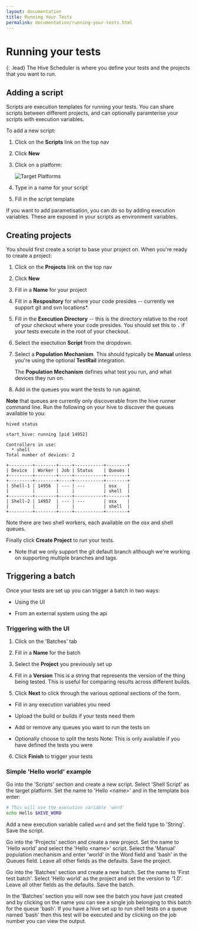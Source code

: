 ```yaml
---
layout: documentation
title: Running Your Tests
permalink: documentation/running-your-tests.html
---
```


# Running your tests

{: .lead}
The Hive Scheduler is where you define your tests and the projects that you want
to run.

## Adding a script

Scripts are execution templates for running your tests. You can share scripts
between different projects, and can optionally paramterise your scripts with
execution variables.

To add a new script:

1.  Click on the **Scripts** link on the top nav

2.  Click **New**

3.  Click on a platform:

    ![Target Platforms](/hive-ci/images/script-types.jpg)

4.  Type in a name for your script

5.  Fill in the script template

If you want to add parametisation, you can do so by adding execution variables.
These are exposed in your scripts as environment variables.

## Creating projects

You should first create a script to base your project on. When you're ready to
create a project:

1.  Click on the **Projects** link on the top nav

2.  Click **New**

3.  Fill in a **Name** for your project

4.  Fill in a **Respository** for where your code presides -- currently we support
git and svn locations*. 

5.  Fill in the **Execution Directory** -- this is the directory relative to the root
of your checkout where your code presides. You should set this to `.` if your
tests execute in the root of your checkout.

6.  Select the exectution **Script** from the dropdown.

7.  Select a **Population Mechanism**. This should typically be **Manual**
unless you're using the optional **TestRail** integration.

    The **Population Mechanism** defines what test you run, and what devices
    they run on.

8.  Add in the queues you want the tests to run against.


**Note** that queues are currently only discoverable from the hive runner
command line. Run the following on your hive to discover the queues available to
you:

    hived status
    
    start_hive: running [pid 14952]
    
    Controllers in use:
      * shell
    Total number of devices: 2
    
    +---------+--------+-----+-----------+--------+
    | Device  | Worker | Job | Status    | Queues |
    +---------+--------+-----+-----------+--------+
    +---------+--------+-----+-----------+--------+
    | Shell-1 | 14956  | --- | ---       | osx    |
    |         |        |     |           | shell  |
    +---------+--------+-----+-----------+--------+
    | Shell-2 | 14957  | --- | ---       | osx    |
    |         |        |     |           | shell  |
    +---------+--------+-----+-----------+--------+


Note there are two shell workers, each available on the osx and shell queues.
    
Finally click **Create Project** to run your tests.
    
* Note that we only support the git default branch although we're working on
supporting multiple branches and tags.

## Triggering a batch

Once your tests are set up you can trigger a batch in two ways:

* Using the UI

* From an external system using the api

### Triggering with the UI

1.  Click on the 'Batches' tab

2.  Fill in a **Name** for the batch

3.  Select the **Project** you previously set up

4.  Fill in a **Version**
    This is a string that represents the version of the thing being tested. This
    is useful for comparing results across different builds.
    
5. Click **Next** to click through the various optional sections of the form.

  * Fill in any execution variables you need
  
  * Upload the build or builds if your tests need them
  
  * Add or remove any queues you want to run the tests on
  
  * Optionally choose to split the tests
    Note: This is only available if you have defined the tests you were 

6. Click **Finish** to trigger your tests

### Simple 'Hello world' example

Go into the 'Scripts' section and create a new script. Select
'Shell Script' as the target platform.
Set the name to 'Hello \<name\>' and in the template box enter:

```bash
# This will use the execution variable 'word'
echo Hello $HIVE_WORD
```

Add a new execution variable called `word` and set the field type to 'String'. Save the script.

Go into the 'Projects' section and create a new project. Set the name to
'Hello world' and select the 'Hello \<name\>' script. Select the
'Manual' population mechanism and enter 'world' in the Word field and 'bash'
in the Queues field. Leave all other fields as the defaults. Save the project.

Go into the 'Batches' section and create a new batch. Set the name to 'First
test batch'. Select 'Hello world' as the project and set the version to '1.0'.
Leave all other fields as the defaults. Save the batch.

In the 'Batches' section you will now see the batch you have just created and
by clicking on the name you can see a single job belonging to this batch for
the queue 'bash'. If you have a hive set up to run shell tests on a queue
named 'bash' then this test will be executed and by clicking on the job number
you can view the output.


